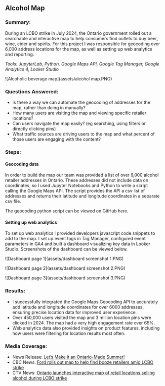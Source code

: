 ## Alcohol Map

### Summary:

During an LCBO strike in July 2024, the Ontario government rolled out a searchable and interactive map to help consumers find outlets to buy beer, wine, cider and spirits. For this project I was responsible for geocoding over 6,000 address locations for the map, as well as setting up web analytics and reporting.

_Tools: JupyterLab, Python, Google Maps API, Google Tag Manager, Google Analytics 4, Looker Studio_

![Alcoholic beverage map](assets/alcohol map.PNG)

### Questions Answered:

- Is there a way we can automate the geocoding of addresses for the map, rather than doing in manually?
- How many users are visiting the map and viewing specific retailer locations?
- Can users navigate the map easily? (eg searching, using filters or directly clicking pins)
- What traffic sources are driving users to the map and what percent of those users are engaging with the content?

### Steps:

#### Geocoding data
In order to build the map our team was provided a list of over 6,000 alcohol retailer addresses in Ontario. These addresses did not include data on coordinates, so I used Jupyter Notebooks and Python to write a script calling the Google Maps API. The script provides the API a csv list of addresses and returns their latitude and longitude coordinates in a separate csv file. 

The geocoding python script can be viewed on GitHub here.

#### Setting up web analytics
To set up web analytics I provided developers javascript code snippets to add to the map. I set up event tags in Tag Manager, configured event parameters in GA4 and built a dashboard visualizing key data in Looker Studio. Screenshots of the dashboard can be viewed below.

![Dashboard page 1](assets/dashboard screenshot 1.PNG)

![Dashboard page 2](assets/dashboard screenshot 2.PNG)

![Dashboard page 3](assets/dashboard screenshot 3.PNG)
### Results:

- I successfully integrated the Google Maps Geocoding API to accurately add latitude and longitude coordinates for over 6000 addresses, ensuring precise location data for improved user experience.
- Over 450,000 users visited the map and 3 million location pins were clicked in 2024. The map had a very high engagement rate over 65%.
- Web analytics data also provided insights on product features, including how users were filtering for location results most often.

### Media Coverage:

- News Release: [Let’s Make it an Ontario-Made Summer!](https://news.ontario.ca/en/release/1004813/lets-make-it-an-ontario-made-summer)
- CBC News: [Ford rolls out map to help find booze retailers amid LCBO strike](https://www.cbc.ca/news/canada/toronto/online-map-alcohol-sales-ontario-lcbo-strike-1.7257144)
- CTV News: [Ontario launches interactive map of retail locations selling alcohol during LCBO strike](https://toronto.ctvnews.ca/ontario-launches-interactive-map-of-retail-locations-selling-alcohol-during-lcbo-strike-1.6955317)
